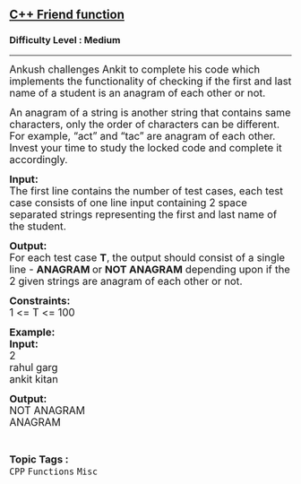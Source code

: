 <h2><a href="https://practice.geeksforgeeks.org/problems/c-friend-function/1?page=1&difficulty[]=1&category[]=CPP&sortBy=submissions">C++ Friend function</a></h2><h3>Difficulty Level : Medium</h3><hr><div class="problems_problem_content__Xm_eO"><p><span style="font-size:18px">Ankush challenges&nbsp;Ankit to complete&nbsp;his code which implements the functionality of checking if the first and last name of a student is an anagram of each other or not.</span></p>

<p><span style="font-size:18px">An anagram of a string is another string that contains same characters, only the order of characters can be different. For example, “act” and “tac” are </span><span style="font-size:18px">anagram</span><span style="font-size:18px"> of each other. Invest your time to study the locked code and complete&nbsp;it accordingly.</span></p>

<p><span style="font-size:18px"><strong>Input:</strong></span><br>
<span style="font-size:18px">The first line contains the number of test&nbsp;cases, each test case consists of one line input containing 2 space separated strings representing the first and last name of the student.</span></p>

<p><span style="font-size:18px"><strong>Output:</strong><br>
For each test case <strong>T</strong>, the output should consist of a single line - <strong>ANAGRAM&nbsp;</strong>or <strong>NOT ANAGRAM</strong>&nbsp;depending upon if the 2 given strings are </span><span style="font-size:18px">anagram</span><span style="font-size:18px">&nbsp;of each other or not.</span></p>

<p><span style="font-size:18px"><strong>Constraints:</strong></span><br>
<span style="font-size:18px">1 &lt;= T &lt;= 100</span></p>

<p><span style="font-size:18px"><strong>Example:<br>
Input:</strong></span><br>
<span style="font-size:18px">2<br>
rahul garg</span><span style="font-size:18px">&nbsp;<br>
ankit kitan</span></p>

<p><span style="font-size:18px"><strong>Output:</strong><br>
NOT ANAGRAM<br>
ANAGRAM</span></p>
</div><br><p><span style=font-size:18px><strong>Topic Tags : </strong><br><code>CPP</code>&nbsp;<code>Functions</code>&nbsp;<code>Misc</code>&nbsp;